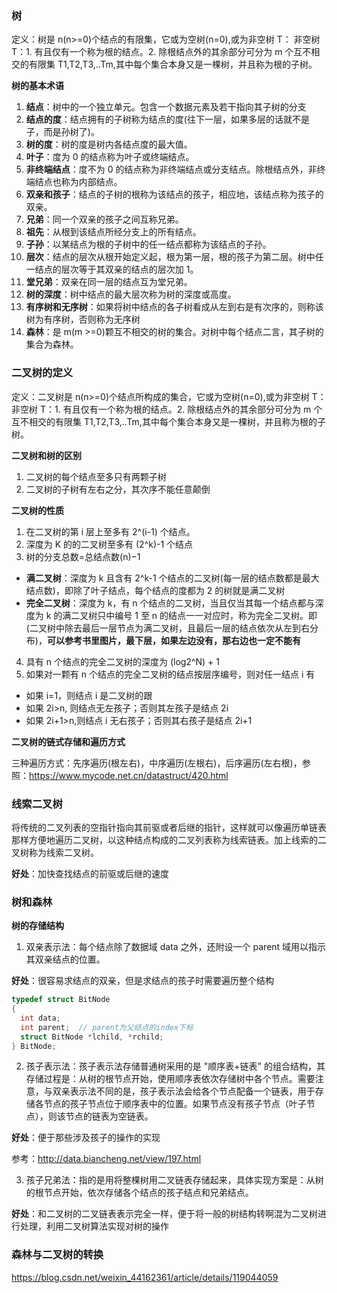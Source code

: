 ### 树

定义：树是 n(n>=0)个结点的有限集，它或为空树(n=0),或为非空树 T：
非空树 T：1. 有且仅有一个称为根的结点。2. 除根结点外的其余部分可分为 m 个互不相交的有限集 T1,T2,T3,..Tm,其中每个集合本身又是一棵树，并且称为根的子树。

**树的基本术语**

1. **结点**：树中的一个独立单元。包含一个数据元素及若干指向其子树的分支
2. **结点的度**：结点拥有的子树称为结点的度(往下一层，如果多层的话就不是子，而是孙树了)。
3. **树的度**：树的度是树内各结点度的最大值。
4. **叶子**：度为 0 的结点称为叶子或终端结点。
5. **非终端结点**：度不为 0 的结点称为非终端结点或分支结点。除根结点外，非终端结点也称为内部结点。
6. **双亲和孩子**：结点的子树的根称为该结点的孩子，相应地，该结点称为孩子的双亲。
7. **兄弟**：同一个双亲的孩子之间互称兄弟。
8. **祖先**：从根到该结点所经分支上的所有结点。
9. **子孙**：以某结点为根的子树中的任一结点都称为该结点的子孙。
10. **层次**：结点的层次从根开始定义起，根为第一层，根的孩子为第二层。树中任一结点的层次等于其双亲的结点的层次加 1。
11. **堂兄弟**：双亲在同一层的结点互为堂兄弟。
12. **树的深度**：树中结点的最大层次称为树的深度或高度。
13. **有序树和无序树**：如果将树中结点的各子树看成从左到右是有次序的，则称该树为有序树，否则称为无序树
14. **森林**：是 m(m >=0)颗互不相交的树的集合。对树中每个结点二言，其子树的集合为森林。

### 二叉树的定义

定义：二叉树是 n(n>=0)个结点所构成的集合，它或为空树(n=0),或为非空树 T：
非空树 T：1. 有且仅有一个称为根的结点。2. 除根结点外的其余部分可分为 m 个互不相交的有限集 T1,T2,T3,..Tm,其中每个集合本身又是一棵树，并且称为根的子树。

**二叉树和树的区别**

1. 二叉树的每个结点至多只有两颗子树
2. 二叉树的子树有左右之分，其次序不能任意颠倒

**二叉树的性质**

1. 在二叉树的第 i 层上至多有 2^(i-1) 个结点。
2. 深度为 K 的的二叉树至多有 (2^k)-1 个结点
3. 树的分支总数=总结点数(n)−1

- **满二叉树**：深度为 k 且含有 2^k-1 个结点的二叉树(每一层的结点数都是最大结点数)，即除了叶子结点，每个结点的度都为 2 的树就是满二叉树
- **完全二叉树**：深度为 k，有 n 个结点的二叉树，当且仅当其每一个结点都与深度为 k 的满二叉树只中编号 1 至 n 的结点一一对应时，称为完全二叉树。即(二叉树中除去最后一层节点为满二叉树，且最后一层的结点依次从左到右分布)，**可以参考书里图片，最下层，如果左边没有，那右边也一定不能有**

4. 具有 n 个结点的完全二叉树的深度为 (log2^N) + 1
5. 如果对一颗有 n 个结点的完全二叉树的结点按层序编号，则对任一结点 i 有

- 如果 i=1，则结点 i 是二叉树的跟
- 如果 2i>n, 则结点无左孩子；否则其左孩子是结点 2i
- 如果 2i+1>n,则结点 i 无右孩子；否则其右孩子是结点 2i+1

**二叉树的链式存储和遍历方式**

三种遍历方式：先序遍历(根左右)，中序遍历(左根右)，后序遍历(左右根)，参照：https://www.mycode.net.cn/datastruct/420.html

### 线索二叉树

将传统的二叉列表的空指针指向其前驱或者后继的指针，这样就可以像遍历单链表那样方便地遍历二叉树，以这种结点构成的二叉列表称为线索链表。加上线索的二叉树称为线索二叉树。

**好处**：加快查找结点的前驱或后继的速度

### 树和森林

**树的存储结构**

1. 双亲表示法：每个结点除了数据域 data 之外，还附设一个 parent 域用以指示其双亲结点的位置。

**好处**：很容易求结点的双亲，但是求结点的孩子时需要遍历整个结构

```c
typedef struct BitNode
{
  int data;
  int parent;  // parent为父结点的index下标
  struct BitNode *lchild, *rchild;
} BitNode;
```

2. 孩子表示法：孩子表示法存储普通树采用的是 "顺序表+链表" 的组合结构，其存储过程是：从树的根节点开始，使用顺序表依次存储树中各个节点。需要注意，与双亲表示法不同的是，孩子表示法会给各个节点配备一个链表，用于存储各节点的孩子节点位于顺序表中的位置。如果节点没有孩子节点（叶子节点），则该节点的链表为空链表。

**好处**：便于那些涉及孩子的操作的实现

参考：http://data.biancheng.net/view/197.html

3. 孩子兄弟法：指的是用将整棵树用二叉链表存储起来，具体实现方案是：从树的根节点开始，依次存储各个结点的孩子结点和兄弟结点。

**好处**：和二叉树的二叉链表表示完全一样，便于将一般的树结构转啊混为二叉树进行处理，利用二叉树算法实现对树的操作

### 森林与二叉树的转换

https://blog.csdn.net/weixin_44162361/article/details/119044059
